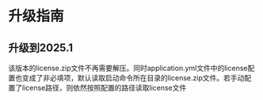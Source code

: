 # 升级指南

## 升级到2025.1

该版本的license.zip文件不再需要解压。同时application.yml文件中的license配置也变成了非必填项，默认读取启动命令所在目录的license.zip文件。若手动配置了license路径，则依然按照配置的路径读取license文件